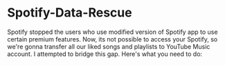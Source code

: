 # Spotify-Data-Rescue

Spotify stopped the users who use modified version of Spotify app to use certain premium features. Now, its not possible to access your Spotify, so we're gonna transfer all our liked songs and playlists to YouTube Music account. I attempted to bridge this gap. Here's what you need to do:
